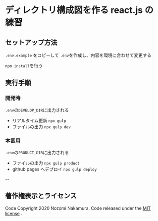 # ディレクトリ構成図を作る react.js の練習

## セットアップ方法

`.env.example` をコピーして `.env`を作成し、内容を環境に合わせて変更する  

`npm install`を行う  

## 実行手順

### 開発時

`.env`の`DEVELOP_DIR`に出力される

- リアルタイム更新 `npx gulp`
- ファイルの出力 `npx gulp dev`

### 本番用

`.env`の`PRODUCT_DIR`に出力される

- ファイルの出力 `npx gulp product`
- github pages へデプロイ `npx gulp deploy`

--

## 著作権表示とライセンス

Code Copyright 2020 Nozomi Nakamura. Code released under the [MIT license](/LICENSE) .
